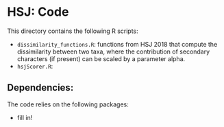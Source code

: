 # HSJ:  Code #

This directory contains the following R scripts:

+ `dissimilarity_functions.R`:  functions from HSJ 2018 that compute the dissimilarity between two taxa, where the contribution of secondary characters (if present) can be scaled by a parameter alpha.
+ `hsjScorer.R`:

## Dependencies: ##

The code relies on the following packages:

+ fill in!
